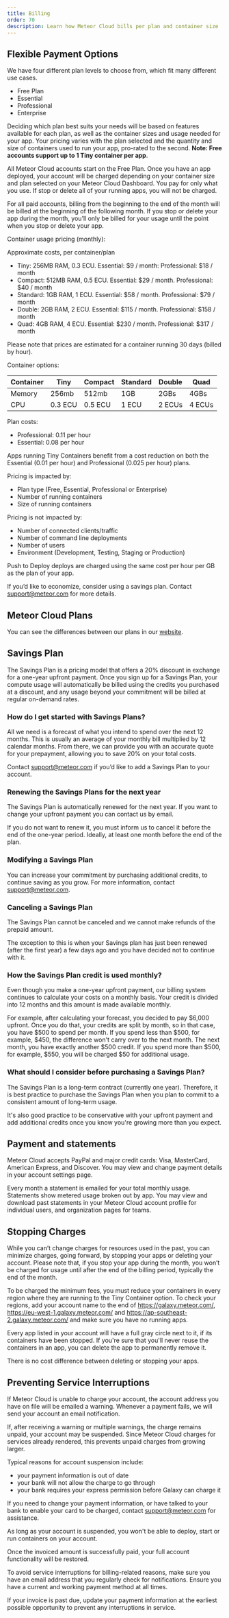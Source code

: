 ```yaml
---
title: Billing
order: 70
description: Learn how Meteor Cloud bills per plan and container size
---
```


<h2 id="billing-usage">Flexible Payment Options</h2>

We have four different plan levels to choose from, which fit many different use cases.  
- Free Plan
- Essential 
- Professional
- Enterprise

Deciding which plan best suits your needs will be based on features available for each plan, as well as the container sizes and usage needed for your app. Your pricing varies with the plan selected and the quantity and size of containers used to run your app, pro-rated to the second. **Note: Free accounts support up to 1 Tiny container per app**. 

All Meteor Cloud accounts start on the Free Plan. Once you have an app deployed, your account will be charged depending on your container size and plan selected on your Meteor Cloud Dashboard. You pay for only what you use. If stop or delete all of your running apps, you will not be charged.

For all paid accounts, billing from the beginning to the end of the month will be billed at the beginning of the following month. If you stop or delete your app during the month, you’ll only be billed for your usage until the point when you stop or delete your app. 

Container usage pricing (monthly):

Approximate costs, per container/plan 
- Tiny: 256MB RAM, 0.3 ECU. Essential: $9 / month: Professional:  $18 / month
- Compact: 512MB RAM, 0.5 ECU. Essential: $29 / month. Professional:  $40 / month
- Standard: 1GB RAM, 1 ECU. Essential: $58 / month. Professional: $79 / month
- Double: 2GB RAM, 2 ECU. Essential: $115 / month. Professional: $158 / month
- Quad: 4GB RAM, 4 ECU. Essential: $230 / month. Professional: $317 / month

Please note that prices are estimated for a container running 30 days (billed by hour).

Container options: 

| Container | Tiny    | Compact | Standard  | Double  | Quad   |
|-----------|---------|---------|-----------|---------|--------|
| Memory    | 256mb   | 512mb   | 1GB       | 2GBs    | 4GBs   |
| CPU       | 0.3 ECU | 0.5 ECU | 1 ECU     | 2 ECUs  | 4 ECUs |

Plan costs: 
 
 - Professional: 0.11 per hour 
 - Essential: 0.08 per hour
 
Apps running Tiny Containers benefit from a cost reduction on both the Essential (0.01 per hour) and Professional (0.025 per hour) plans. 

Pricing is impacted by:
- Plan type (Free, Essential, Professional or Enterprise)
- Number of running containers
- Size of running containers

Pricing is not impacted by:
- Number of connected clients/traffic
- Number of command line deployments
- Number of users
- Environment (Development, Testing, Staging or Production)

Push to Deploy deploys are charged using the same cost per hour per GB as the plan of your app.

If you’d like to economize, consider using a savings plan. Contact support@meteor.com for more details.

<h2 id="cloud-plans">Meteor Cloud Plans</h2>

You can see the differences between our plans in our [website](https://www.meteor.com/cloud#pricing-section).

<h2 id="savings-plan">Savings Plan</h2>

The Savings Plan is a pricing model that offers a 20% discount in exchange for a one-year upfront payment. Once you sign up for a Savings Plan, your compute usage will automatically be billed using the credits you purchased at a discount, and any usage beyond your commitment will be billed at regular on-demand rates.

### **How do I get started with Savings Plans?**

All we need is a forecast of what you intend to spend over the next 12 months. This is usually an average of your monthly bill multiplied by 12 calendar months. From there, we can provide you with an accurate quote for your prepayment, allowing you to save 20% on your total costs.

Contact [support@meteor.com](mailto:support@meteor.com) if you’d like to add a Savings Plan to your account.

### **Renewing the Savings Plans for the next year**

The Savings Plan is automatically renewed for the next year. If you want to change your upfront payment you can contact us by email.

If you do not want to renew it, you must inform us to cancel it before the end of the one-year period. Ideally, at least one month before the end of the plan.

### **Modifying a Savings Plan**

You can increase your commitment by purchasing additional credits, to continue saving as you grow. For more information, contact [support@meteor.com](mailto:support@meteor.com).

### **Canceling a Savings Plan**

The Savings Plan cannot be canceled and we cannot make refunds of the prepaid amount.

The exception to this is when your Savings plan has just been renewed (after the first year) a few days ago and you have decided not to continue with it.

### **How the Savings Plan credit is used monthly?**

Even though you make a one-year upfront payment, our billing system continues to calculate your costs on a monthly basis. Your credit is divided into 12 months and this amount is made available monthly.

For example, after calculating your forecast, you decided to pay $6,000 upfront. Once you do that, your credits are split by month, so in that case, you have $500 to spend per month. If you spend less than $500, for example, $450, the difference won't carry over to the next month. The next month, you have exactly another $500 credit. If you spend more than $500, for example, $550, you will be charged $50 for additional usage.

### **What should I consider before purchasing a Savings Plan?**

The Savings Plan is a long-term contract (currently one year). Therefore, it is best practice to purchase the Savings Plan when you plan to commit to a consistent amount of long-term usage.

It's also good practice to be conservative with your upfront payment and add additional credits once you know you're growing more than you expect.

<h2 id="billing-update">Payment and statements</h2>

Meteor Cloud accepts PayPal and major credit cards: Visa, MasterCard, American Express, and Discover. You may view and change payment details in your account settings page.

Every month a statement is emailed for your total monthly usage. Statements show metered usage broken out by app. You may view and download past statements in your Meteor Cloud account profile for individual users, and organization pages for teams.

<h2 id="stopping-charges">Stopping Charges</h2>

While you can’t change charges for resources used in the past, you can minimize charges, going forward, by stopping your apps or deleting your account. Please note that, if you stop your app during the month, you won’t be charged for usage until after the end of the billing period, typically the end of the month.

To be charged the minimum fees, you must reduce your containers in every region where they are running to the Tiny Container option. To check your regions, add your account name to the end of https://galaxy.meteor.com/, https://eu-west-1.galaxy.meteor.com/ and https://ap-southeast-2.galaxy.meteor.com/ and make sure you have no running apps.

Every app listed in your account will have a full gray circle next to it, if its containers have been stopped.  If you're sure that you'll never reuse the containers in an app, you can delete the app to permanently remove it. 

There is no cost difference between deleting or stopping your apps.

<h2 id="preventing-interruptions">Preventing Service Interruptions</h2>

If Meteor Cloud is unable to charge your account, the account address you have on file will be emailed a warning. Whenever a payment fails, we will send your account an email notification.

If, after receiving a warning or multiple warnings, the charge remains unpaid, your account may be suspended. Since Meteor Cloud charges for services already rendered, this prevents unpaid charges from growing larger. 

Typical reasons for account suspension include:
- your payment information is out of date
- your bank will not allow the charge to go through
- your bank requires your express permission before Galaxy can charge it

If you need to change your payment information, or have talked to your bank to enable your card to be charged, contact support@meteor.com for assistance.

As long as your account is suspended, you won't be able to deploy, start or run containers on your account.

Once the invoiced amount is successfully paid, your full account functionality will be restored. 

To avoid service interruptions for billing-related reasons, make sure you have an email address that you regularly check for notifications. Ensure you have a current and working payment method at all times. 

If your invoice is past due, update your payment information at the earliest possible opportunity to prevent any interruptions in service.  

